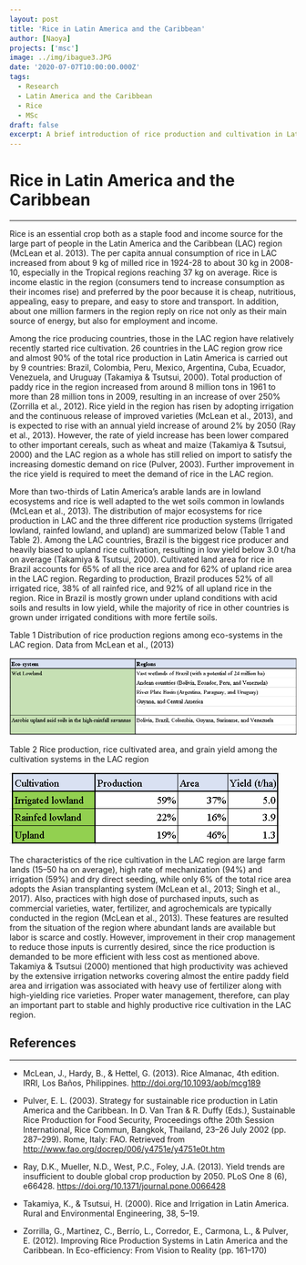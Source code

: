 ```yaml
---
layout: post
title: 'Rice in Latin America and the Caribbean'
author: [Naoya]
projects: ['msc']
image: ../img/ibague3.JPG
date: '2020-07-07T10:00:00.000Z'
tags:
  - Research
  - Latin America and the Caribbean
  - Rice
  - MSc
draft: false
excerpt: A brief introduction of rice production and cultivation in Latin America and the Caribbean.
---
```


# Rice in Latin America and the Caribbean

---

Rice is an essential crop both as a staple food and income source for the large part of people in the Latin America and the Caribbean (LAC) region (McLean et al. 2013). The per capita annual consumption of rice in LAC increased from about 9 kg of milled rice in 1924-28 to about 30 kg in 2008-10, especially in the Tropical regions reaching 37 kg on average. Rice is income elastic in the region (consumers tend to increase consumption as their incomes rise) and preferred by the poor because it is cheap, nutritious, appealing, easy to prepare, and easy to store and transport. In addition, about one million farmers in the region reply on rice not only as their main source of energy, but also for employment and income.

Among the rice producing countries, those in the LAC region have relatively recently started rice cultivation. 26 countries in the LAC region grow rice and almost 90% of the total rice production in Latin America is carried out by 9 countries: Brazil, Colombia, Peru, Mexico, Argentina, Cuba, Ecuador, Venezuela, and Uruguay (Takamiya & Tsutsui, 2000). Total production of paddy rice in the region increased from around 8 million tons in 1961 to more than 28 million tons in 2009, resulting in an increase of over 250% (Zorrilla et al., 2012). Rice yield in the region has risen by adopting irrigation and the continuous release of improved varieties (McLean et al., 2013), and is expected to rise with an annual yield increase of around 2% by 2050 (Ray et al., 2013). However, the rate of yield increase has been lower compared to other important cereals, such as wheat and maize (Takamiya & Tsutsui, 2000) and the LAC region as a whole has still relied on import to satisfy the increasing domestic demand on rice (Pulver, 2003). Further improvement in the rice yield is required to meet the demand of rice in the LAC region.

More than two-thirds of Latin America’s arable lands are in lowland ecosystems and rice is well adapted to the wet soils common in lowlands (McLean et al., 2013). The distribution of major ecosystems for rice production in LAC and the three different rice production systems (Irrigated lowland, rainfed lowland, and upland) are summarized below (Table 1 and Table 2). Among the LAC countries, Brazil is the biggest rice producer and heavily biased to upland rice cultivation, resulting in low yield below 3.0 t/ha on average (Takamiya & Tsutsui, 2000). Cultivated land area for rice in Brazil accounts for 65% of all the rice area and for 62% of upland rice area in the LAC region. Regarding to production, Brazil produces 52% of all irrigated rice, 38% of all rainfed rice, and 92% of all upland rice in the region. Rice in Brazil is mostly grown under upland conditions with acid soils and results in low yield, while the majority of rice in other countries is grown under irrigated conditions with more fertile soils.

Table 1 Distribution of rice production regions among eco-systems in the LAC region. Data from McLean et al., (2013)

![Table 1 Distribution of rice production regions among eco-systems in the LAC region (data from McLean et al., (2013))](../img/lac_rice_table1.png)

Table 2 Rice production, rice cultivated area, and grain yield among the cultivation systems in the LAC region

![Table 2 Rice production, rice cultivated area, and grain yield among the cultivation systems in the LAC region](../img/lac_rice_table2.png)

The characteristics of the rice cultivation in the LAC region are large farm lands (15–50 ha on average), high rate of mechanization (94%) and irrigation (59%) and dry direct seeding, while only 6% of the total rice area adopts the Asian transplanting system (McLean et al., 2013; Singh et al., 2017). Also, practices with high dose of purchased inputs, such as commercial varieties, water, fertilizer, and agrochemicals are typically conducted in the region (McLean et al., 2013). These features are resulted from the situation of the region where abundant lands are available but labor is scarce and costly. However, improvement in their crop management to reduce those inputs is currently desired, since the rice production is demanded to be more efficient with less cost as mentioned above. Takamiya & Tsutsui (2000) mentioned that high productivity was achieved by the extensive irrigation networks covering almost the entire paddy field area and irrigation was associated with heavy use of fertilizer along with high-yielding rice varieties. Proper water management, therefore, can play an important part to stable and highly productive rice cultivation in the LAC region.

## References

---

- McLean, J., Hardy, B., & Hettel, G. (2013). Rice Almanac, 4th edition. IRRI, Los Baños, Philippines. http://doi.org/10.1093/aob/mcg189

- Pulver, E. L. (2003). Strategy for sustainable rice production in Latin America and the Caribbean. In D. Van Tran & R. Duffy (Eds.), Sustainable Rice Production for Food Security, Proceedings ofthe 20th Session International, Rice Commun, Bangkok, Thailand, 23–26 July 2002 (pp. 287–299). Rome, Italy: FAO. Retrieved from http://www.fao.org/docrep/006/y4751e/y4751e0t.htm

- Ray, D.K., Mueller, N.D., West, P.C., Foley, J.A. (2013). Yield trends are insufficient to double global crop production by 2050. PLoS One 8 (6), e66428. https://doi.org/10.1371/journal.pone.0066428

- Takamiya, K., & Tsutsui, H. (2000). Rice and Irrigation in Latin America. Rural and Environmental Engineering, 38, 5–19.

- Zorrilla, G., Martínez, C., Berrío, L., Corredor, E., Carmona, L., & Pulver, E. (2012). Improving Rice Production Systems in Latin America and the Caribbean. In Eco-efficiency: From Vision to Reality (pp. 161–170)
